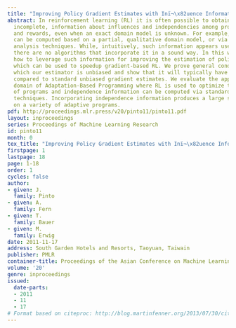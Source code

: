 ```yaml
---
title: "Improving Policy Gradient Estimates with Inï¬\x82uence Information"
abstract: In reinforcement learning (RL) it is often possible to obtain sound, but
  incomplete, information about influences and independencies among problem variables
  and rewards, even when an exact domain model is unknown. For example, such information
  can be computed based on a partial, qualitative domain model, or via domain-specific
  analysis techniques. While, intuitively, such information appears useful for RL,
  there are no algorithms that incorporate it in a sound way. In this work, we describe
  how to leverage such information for improving the estimation of policy gradients,
  which can be used to speedup gradient-based RL. We prove general conditions under
  which our estimator is unbiased and show that it will typically have reduced variance
  compared to standard unbiased gradient estimates. We evaluate the approach in the
  domain of Adaptation-Based Programming where RL is used to optimize the performance
  of programs and independence information can be computed via standard program analysis
  techniques. Incorporating independence information produces a large speedup in learning
  on a variety of adaptive programs.
pdf: http://proceedings.mlr.press/v20/pinto11/pinto11.pdf
layout: inproceedings
series: Proceedings of Machine Learning Research
id: pinto11
month: 0
tex_title: "Improving Policy Gradient Estimates with Inï¬\x82uence Information"
firstpage: 1
lastpage: 18
page: 1-18
order: 1
cycles: false
author:
- given: J.
  family: Pinto
- given: A.
  family: Fern
- given: T.
  family: Bauer
- given: M.
  family: Erwig
date: 2011-11-17
address: South Garden Hotels and Resorts, Taoyuan, Taiwain
publisher: PMLR
container-title: Proceedings of the Asian Conference on Machine Learning
volume: '20'
genre: inproceedings
issued:
  date-parts:
  - 2011
  - 11
  - 17
# Format based on citeproc: http://blog.martinfenner.org/2013/07/30/citeproc-yaml-for-bibliographies/
---
```

